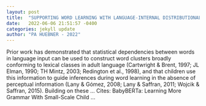 ```yaml
---
layout: post
title:  "SUPPORTING WORD LEARNING WITH LANGUAGE-INTERNAL DISTRIBUTIONAL STATISTICS: A PLACE FOR THE RECURRENT NEURAL NETWORK …"
date:   2022-06-06 21:51:57 -0400
categories: jekyll update
author: "PA HUEBNER - 2022"
---
```

Prior work has demonstrated that statistical dependencies between words in language input can be used to construct word clusters broadly conforming to lexical classes in adult language (Cartwright & Brent, 1997; JL Elman, 1990; TH Mintz, 2003; Redington et al., 1998), and that children use this information to guide inferences during word learning in the absence of perceptual information (Lany & Gómez, 2008; Lany & Saffran, 2011; Wojcik & Saffran, 2015). Building on these …
Cites: ‪BabyBERTa: Learning More Grammar With Small-Scale Child …‬  